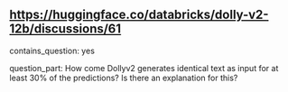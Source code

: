 ## https://huggingface.co/databricks/dolly-v2-12b/discussions/61

contains_question: yes

question_part: How come Dollyv2 generates identical text as input for at least 30% of the predictions? Is there an explanation for this?